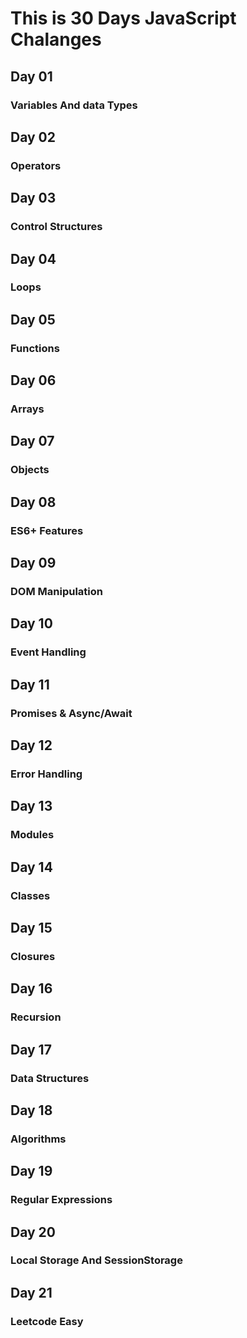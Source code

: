 # This is 30 Days JavaScript Chalanges
## Day 01 
### Variables And data Types

## Day 02
### Operators

## Day 03
### Control Structures

## Day 04
### Loops

## Day 05
### Functions

## Day 06
### Arrays

## Day 07
### Objects

## Day 08
### ES6+ Features

## Day 09
### DOM Manipulation

## Day 10
### Event Handling

## Day 11
### Promises & Async/Await

## Day 12
### Error Handling

## Day 13
### Modules

## Day 14
### Classes

## Day 15
### Closures

## Day 16
### Recursion

## Day 17
### Data Structures

## Day 18
### Algorithms

## Day 19
### Regular Expressions

## Day 20
### Local Storage And SessionStorage

## Day 21
### Leetcode Easy